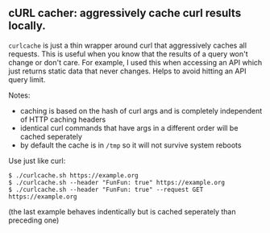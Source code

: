 ## cURL cacher: aggressively cache curl results locally.

`curlcache` is just a thin wrapper around curl that aggressively caches all requests.
This is useful when you know that the results of a query won't change or don't care. For example, 
I used this when accessing an API which just returns static data that never changes. Helps to
avoid hitting an API query limit. 

Notes:
- caching is based on the hash of curl args and is completely independent of HTTP caching headers
- identical curl commands that have args in a different order will be cached seperately
- by default the cache is in `/tmp` so it will not survive system reboots

Use just like curl:

```shell
$ ./curlcache.sh https://example.org
$ ./curlcache.sh --header "FunFun: true" https://example.org
$ ./curlcache.sh --header "FunFun: true" --request GET https://example.org
```

(the last example behaves indentically but is cached seperately than preceding one)
